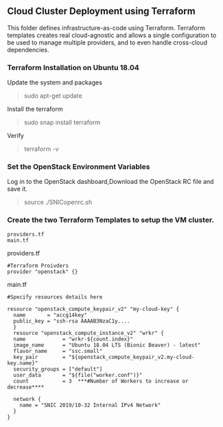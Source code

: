 ## Cloud Cluster Deployment using Terraform

This folder defines infrastructure-as-code using Terraform. Terraform templates creates real cloud-agnostic and allows a single configuration to be used to manage multiple providers, and to even handle cross-cloud dependencies.

### Terraform Installation on Ubuntu 18.04

Update the system and packages

> sudo apt-get update

Install the terraform

> sudo snap install terraform

Verify

> terraform -v

### Set the OpenStack Environment Variables

Log in to the OpenStack dashboard,Download the OpenStack RC file and save it.

>source ./SNICopenrc.sh

### Create the two Terraform Templates to setup the VM cluster.

```
providers.tf
main.tf
```
providers.tf

```
#Terraform Proivders
provider "openstack" {}
```
main.tf

```
#Specify resources details here

resource "openstack_compute_keypair_v2" "my-cloud-key" {
  name       = "accg14key"
  public_key = "ssh-rsa AAAAB3NzaC1y....
  }
  resource "openstack_compute_instance_v2" "wrkr" {
  name            = "wrkr-${count.index}"
  image_name      = "Ubuntu 18.04 LTS (Bionic Beaver) - latest"
  flavor_name     = "ssc.small"
  key_pair        = "${openstack_compute_keypair_v2.my-cloud-key.name}"
  security_groups = ["default"]
  user_data       = "${file("worker.conf")}"
  count           = 3  ***#Number of Workers to increase or decrease****

  network {
    name = "SNIC 2019/10-32 Internal IPv4 Network"
  }
}

  ```
  
  
